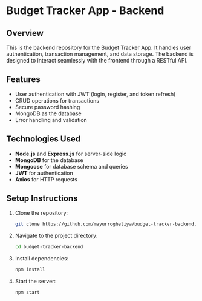 # Budget Tracker App - Backend

## Overview
This is the backend repository for the Budget Tracker App. It handles user authentication, transaction management, and data storage. The backend is designed to interact seamlessly with the frontend through a RESTful API.

## Features
- User authentication with JWT (login, register, and token refresh)
- CRUD operations for transactions
- Secure password hashing
- MongoDB as the database
- Error handling and validation

## Technologies Used
- **Node.js** and **Express.js** for server-side logic
- **MongoDB** for the database
- **Mongoose** for database schema and queries
- **JWT** for authentication
- **Axios** for HTTP requests

## Setup Instructions
1. Clone the repository:
   ```bash
   git clone https://github.com/mayurrogheliya/budget-tracker-backend.git
   ```
2. Navigate to the project directory:
   ```bash
   cd budget-tracker-backend
   ```
3. Install dependencies:
   ```bash
   npm install
   ```
4. Start the server:
   ```bash
   npm start
   ```
